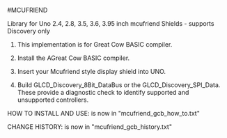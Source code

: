 #MCUFRIEND

Library for Uno 2.4, 2.8, 3.5, 3.6, 3.95 inch mcufriend Shields - supports Discovery only

1. This implementation is for Great Cow BASIC compiler.

2. Install the AGreat Cow BASIC compiler.

3. Insert your Mcufriend style display shield into UNO.

4. Build GLCD_Discovery_8Bit_DataBus or the GLCD_Discovery_SPI_Data.  These provide a  diagnostic check to identify supported and unsupported controllers.

HOW TO INSTALL AND USE: is now in "mcufriend_gcb_how_to.txt"

CHANGE HISTORY:         is now in "mcufriend_gcb_history.txt"
